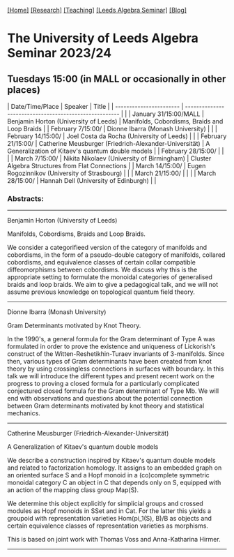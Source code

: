 [[Home]](https://emine-yildirim.github.io/) 
[[Research]](https://emine-yildirim.github.io/Research.html) 
[[Teaching]](https://emine-yildirim.github.io/teaching.html)
[[Leeds Algebra Seminar]](https://emine-yildirim.github.io/seminar.html)
[[Blog]](http://yildirimemine.tumblr.com/)

# The University of Leeds Algebra Seminar 2023/24  
## Tuesdays 15:00 (in MALL or occasionally in other places)

| Date/Time/Place         | Speaker                                                | Title    |
| ----------------------- | ------------------------------------------------------ |          |
| January 31/15:00/MALL   | Benjamin Horton (University of Leeds)                  |  Manifolds, Cobordisms, Braids and Loop Braids      |
| February 7/15:00/       | Dionne Ibarra (Monash University)                      |          |
| February 14/15:00/      | Joel Costa da Rocha (University of Leeds)              |          |
| February 21/15:00/      | Catherine Meusburger (Friedrich-Alexander-Universität) | A Generalization of Kitaev's quantum double models  |
| February 28/15:00/      |                                                        |          |
| March 7/15:00/          | Nikita Nikolaev (University of Birmingham)             | Cluster Algebra Structures from Flat Connections    |
| March 14/15:00/         | Eugen Rogozinnikov (University of Strasbourg)          |          |
| March 21/15:00/         |                                                        |          |
| March 28/15:00/         | Hannah Dell (University of Edinburgh)                  |          |

### Abstracts:

---

Benjamin Horton (University of Leeds) 

Manifolds, Cobordisms, Braids and Loop Braids.

 We consider a categorifieed version of the category of manifolds and cobordisms, in the form of a pseudo-double category of manifolds, collared cobordisms, and equivalence classes of certain collar compatible diffeomorphisms between cobordisms. We discuss why this is the appropriate setting to formulate the monoidal categories of generalised braids and loop braids. We aim to give a pedagogical talk, and we will not assume previous knowledge on topological quantum field theory.
 
 ---
 
Dionne Ibarra (Monash University)
 
Gram Determinants motivated by Knot Theory. 

 In the 1990's, a general formula for the Gram determinant of Type A was formulated in order to prove the existence and uniqueness of Lickorish's construct of the Witten-Reshetikhin-Turaev invariants of 3-manifolds. Since then, various types of Gram determinants have been created from knot theory by using crossingless connections in surfaces with boundary. In this talk we will introduce the different types and present recent work on the progress to proving a closed formula for a particularly complicated conjectured closed formula for the Gram determinant of Type Mb. We will end with observations and questions about the potential connection between Gram determinants motivated by knot theory and statistical mechanics.
 
 ---
 
Catherine Meusburger (Friedrich-Alexander-Universität)
 
A Generalization of Kitaev's quantum double models

We describe a construction inspired by Kitaev's quantum double models 
and related to factorization homology. It assigns to an embedded graph 
on an oriented surface S and a Hopf monoid in a (co)complete symmetric 
monoidal category C an object in C that depends only on S, equipped with 
an action of the mapping class group Map(S).

We determine this object explicitly for simplicial groups and crossed 
modules as Hopf monoids in SSet and in Cat.  For the latter this yields 
a groupoid with representation varieties Hom(pi_1(S), B)/B as objects 
and certain equivalence classes of representation varieties as morphisms.

This is based on joint work with Thomas Voss and Anna-Katharina Hirmer.

---

